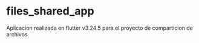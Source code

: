 # files_shared_app
Aplicacion realizada en flutter v3.24.5 para el proyecto de comparticion de archivos
